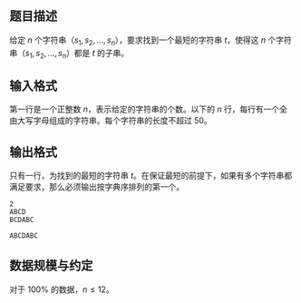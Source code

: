 ## 题目描述

给定 $n$ 个字符串（$s_1,s_2,\dots,s_n$），要求找到一个最短的字符串 $t$，使得这 $n$ 个字符串（$s_1,s_2,\dots,s_n$）都是 $t$ 的子串。

## 输入格式

第一行是一个正整数 $n$，表示给定的字符串的个数。以下的 $n$ 行，每行有一个全由大写字母组成的字符串。每个字符串的长度不超过 $50$。

## 输出格式

只有一行，为找到的最短的字符串 $t$。在保证最短的前提下，如果有多个字符串都满足要求，那么必须输出按字典序排列的第一个。

```input1
2 
ABCD
BCDABC
```

```output1
ABCDABC
```

## 数据规模与约定

对于 $100\%$ 的数据，$n\le 12$。